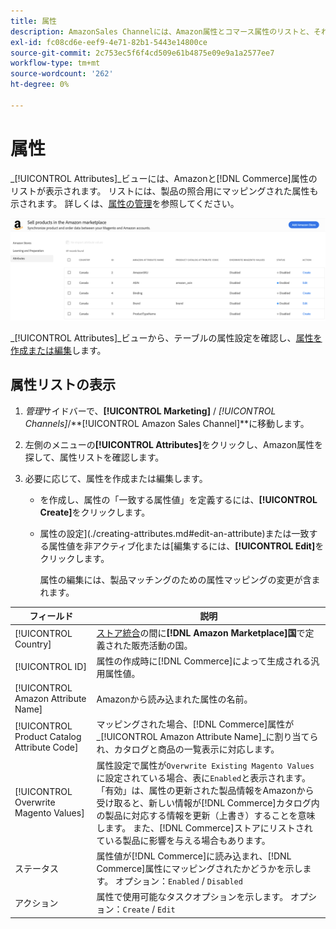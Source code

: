 ```yaml
---
title: 属性
description: AmazonSales Channelには、Amazon属性とコマース属性のリストと、それらが製品の照合のためにどのようにマッピングされているかを監視する[!UICONTROL Attributes]タブが用意されています。
exl-id: fc08cd6e-eef9-4e71-82b1-5443e14800ce
source-git-commit: 2c753ec5f6f4cd509e61b4875e09e9a1a2577ee7
workflow-type: tm+mt
source-wordcount: '262'
ht-degree: 0%

---
```


# 属性

_[!UICONTROL Attributes]_ビューには、Amazonと[!DNL Commerce]属性のリストが表示されます。 リストには、製品の照合用にマッピングされた属性も示されます。 詳しくは、[属性の管理](./managing-attributes.md)を参照してください。

![属性ビュー](assets/amazon-attributes-view.png)

_[!UICONTROL Attributes]_ビューから、テーブルの属性設定を確認し、[属性を作成または編集](./creating-attributes.md)します。

## 属性リストの表示

1. _管理_&#x200B;サイドバーで、**[!UICONTROL Marketing]** / _[!UICONTROL Channels]_/**[!UICONTROL Amazon Sales Channel]**に移動します。

1. 左側のメニューの&#x200B;**[!UICONTROL Attributes]**&#x200B;をクリックし、Amazon属性を探して、属性リストを確認します。

1. 必要に応じて、属性を作成または編集します。

   - [](./creating-attributes.md#create-an-attribute)を作成し、属性の「一致する属性値」を定義するには、**[!UICONTROL Create]**&#x200B;をクリックします。

   - 属性の設定](./creating-attributes.md#edit-an-attribute)または一致する属性値を非アクティブ化または[編集するには、**[!UICONTROL Edit]**&#x200B;をクリックします。

      属性の編集には、製品マッチングのための属性マッピングの変更が含まれます。

| フィールド | 説明 |
|--- |--- |
| [!UICONTROL Country] | [ストア統合](./store-integration.md)の間に&#x200B;**[!DNL Amazon Marketplace]国**&#x200B;で定義された販売活動の国。 |
| [!UICONTROL ID] | 属性の作成時に[!DNL Commerce]によって生成される汎用属性値。 |
| [!UICONTROL Amazon Attribute Name] | Amazonから読み込まれた属性の名前。 |
| [!UICONTROL Product Catalog Attribute Code] | マッピングされた場合、[!DNL Commerce]属性が&#x200B;_[!UICONTROL Amazon Attribute Name]_に割り当てられ、カタログと商品の一覧表示に対応します。 |
| [!UICONTROL Overwrite Magento Values] | 属性設定で属性が`Overwrite Existing Magento Values`に設定されている場合、表に`Enabled`と表示されます。 「有効」は、属性の更新された製品情報をAmazonから受け取ると、新しい情報が[!DNL Commerce]カタログ内の製品に対応する情報を更新（上書き）することを意味します。 また、[!DNL Commerce]ストアにリストされている製品に影響を与える場合もあります。 |
| ステータス | 属性値が[!DNL Commerce]に読み込まれ、[!DNL Commerce]属性にマッピングされたかどうかを示します。 オプション：`Enabled` / `Disabled` |
| アクション | 属性で使用可能なタスクオプションを示します。 オプション：`Create` / `Edit` |

